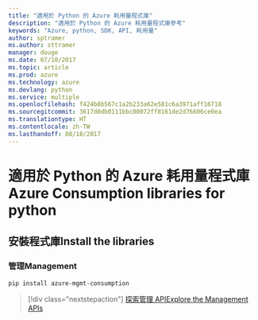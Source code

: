 ```yaml
---
title: "適用於 Python 的 Azure 耗用量程式庫"
description: "適用於 Python 的 Azure 耗用量程式庫參考"
keywords: "Azure, python, SDK, API, 耗用量"
author: sptramer
ms.author: sttramer
manager: douge
ms.date: 07/10/2017
ms.topic: article
ms.prod: azure
ms.technology: azure
ms.devlang: python
ms.service: multiple
ms.openlocfilehash: f424b8b567c1a2b233a62e581c6a3971aff16718
ms.sourcegitcommit: 3617d0db0111bbc00072ff8161de2d76606ce0ea
ms.translationtype: HT
ms.contentlocale: zh-TW
ms.lasthandoff: 08/18/2017
---
```

# <a name="azure-consumption-libraries-for-python"></a><span data-ttu-id="2b912-104">適用於 Python 的 Azure 耗用量程式庫</span><span class="sxs-lookup"><span data-stu-id="2b912-104">Azure Consumption libraries for python</span></span>

## <a name="install-the-libraries"></a><span data-ttu-id="2b912-105">安裝程式庫</span><span class="sxs-lookup"><span data-stu-id="2b912-105">Install the libraries</span></span>


### <a name="management"></a><span data-ttu-id="2b912-106">管理</span><span class="sxs-lookup"><span data-stu-id="2b912-106">Management</span></span>

```bash
pip install azure-mgmt-consumption
```
> [!div class="nextstepaction"]
> [<span data-ttu-id="2b912-107">探索管理 API</span><span class="sxs-lookup"><span data-stu-id="2b912-107">Explore the Management APIs</span></span>](/python/api/overview/azure/consumption/managementlibrary)